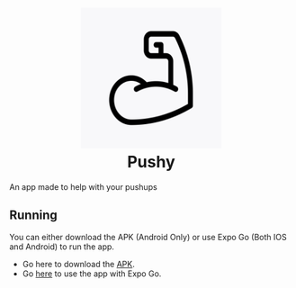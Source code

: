 <h1 align="center">
  <img src="https://github.com/bruhmoment6420/Pushy/blob/main/assets/icon.png" width="250" height="250"/><br/>
  Pushy
</h1>

An app made to help with your pushups

## Running
You can either download the APK (Android Only) or use Expo Go (Both IOS and Android) to run the app.
- Go here to download the [APK](https://github.com/bruhmoment6420/Pushy/releases/tag/v1.0).
- Go [here](https://expo.io/@tahlial/projects/pushup-helper) to use the app with Expo Go.
